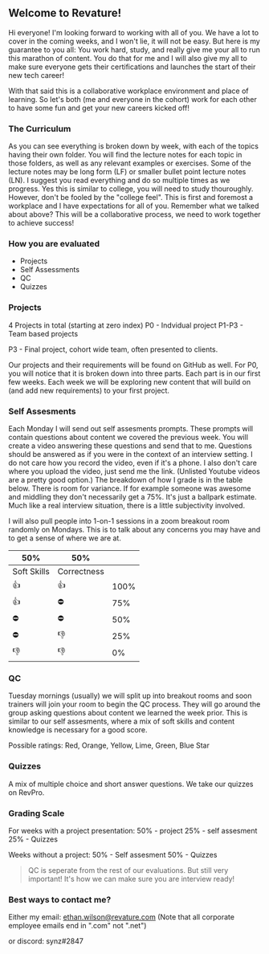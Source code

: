 ## Welcome to Revature!

Hi everyone! I'm looking forward to working with all of you. We have a lot to cover 
in the coming weeks, and I won't lie, it will not be easy. But here is my 
guarantee to you all: You work hard, study, and really give me your all to run this 
marathon of content. You do that for me and I will also give my all to make sure everyone 
gets their certifications and launches the start of their new tech career!

With that said this is a collaborative workplace environment and place of learning. So 
let's both (me and everyone in the cohort) work for each other to have some fun and 
get your new careers kicked off!

### The Curriculum

As you can see everything is broken down by week, with each of the topics having their 
own folder. You will find the lecture notes for each topic in those folders, as well 
as any relevant examples or exercises. Some of the lecture notes may be long form (LF) or 
smaller bullet point lecture notes (LN). I suggest you read everything and do so multiple 
times as we progress. Yes this is similar to college, you will need to study thouroughly. 
However, don't be fooled by the "college feel". This is first and foremost a workplace 
and I have expectations for all of you. Remember what we talked about above? This will be 
a collaborative process, we need to work together to achieve success!

### How you are evaluated

* Projects
* Self Assessments
* QC
* Quizzes

### Projects

4 Projects in total (starting at zero index)
P0 - Indvidual project
P1-P3 - Team based projects

P3 - Final project, cohort wide team, often presented to clients.

Our projects and their requirements will be found on GitHub as well. For P0, you will notice 
that it is broken down into three parts. Each part is in our first few weeks. Each week we will be 
exploring new content that will build on (and add new requirements) to your first project. 

### Self Assesments

Each Monday I will send out self assesments prompts. These 
prompts will contain questions about content we covered the 
previous week. You will create a video answering these questions 
and send that to me. Questions should be answered as if you were in 
the context of an interview setting. I do not care how you record the video, 
even if it's a phone. I also don't care where you upload the video, just 
send me the link. (Unlisted Youtube videos are a pretty good option.) 
The breakdown of how I grade is in the table below. There is room for 
variance. If for example someone was awesome and middling they don't 
necessarily get a 75%. It's just a ballpark estimate. Much like a real 
interview situation, there is a little subjectivity involved.

I will also pull people into 1-on-1 sessions in a zoom breakout room randomly on Mondays. 
This is to talk about any concerns you may have and to get a sense of where we are at.


| 50%          | 50%          |      |
|--------------|--------------|------|
| Soft Skills  | Correctness  |      |
| :thumbsup:   | :thumbsup:   | 100% |
| :thumbsup:   | :no_entry:   | 75%  |
| :no_entry:   | :no_entry:   | 50%  |
| :no_entry:   | :thumbsdown: | 25%  |
| :thumbsdown: | :thumbsdown: | 0%   |

### QC

Tuesday mornings (usually) we will split up into breakout rooms and soon trainers will join your room 
to begin the QC process. They will go around the group asking questions about content we learned the 
week prior. This is similar to our self assesments, where a mix of soft skills and content knowledge is 
necessary for a good score. 

Possible ratings:
Red, Orange, Yellow, Lime, Green, Blue Star

### Quizzes

A mix of multiple choice and short answer questions. We take our quizzes on RevPro.

### Grading Scale

For weeks with a project presentation:
50% - project 
25% - self assesment 
25% - Quizzes

Weeks without a project:
50% - Self assesment
50% - Quizzes

>QC is seperate from the rest of our evaluations. But still very important! It's how we can make sure you are interview ready!

### Best ways to contact me?

Either my email: ethan.wilson@revature.com
(Note that all corporate employee emails end in ".com" not ".net")

or discord: synz#2847